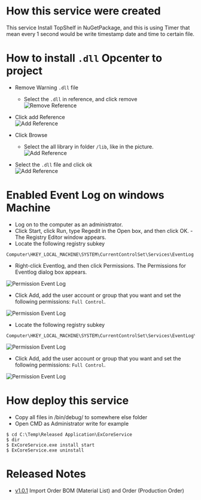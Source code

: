 # How this service were created
This service Install TopShelf in NuGetPackage, and this is using Timer that mean every 1 second would be write timestamp date and time to certain file.

# How to install `.dll` Opcenter to project

* Remove Warning `.dll` file
    * Select the `.dll` in reference, and click remove </br>
![Remove Reference](./Images/removeReference1.jpg)</br>

* Click add Reference</br>
![Add Reference](./Images/AddReference1.jpg)</br>

* Click Browse
    * Select the all library in folder `/lib`, like in the picture.</br>
![Add Reference](./Images/AddRefrence2.jpg)</br>

* Select the `.dll` file and click ok</br>
![Add Reference](./Images/AddRefrence3.jpg)</br>

# Enabled Event Log on windows Machine
- Log on to the computer as an administrator.
- Click Start, click Run, type Regedit in the Open box, and then click OK. - The Registry Editor window appears.
- Locate the following registry subkey
```
Computer\HKEY_LOCAL_MACHINE\SYSTEM\CurrentControlSet\Services\EventLog
```
- Right-click Eventlog, and then click Permissions. The Permissions for Eventlog dialog box appears.

![Permission Event Log](./Images/EventLogPermission1.jpg)

- Click Add, add the user account or group that you want and set the following permissions: `Full Control`.

![Permission Event Log](./Images/EventLogPermission2.jpg)

- Locate the following registry subkey
```
Computer\HKEY_LOCAL_MACHINE\SYSTEM\CurrentControlSet\Services\EventLog\Security
```

![Permission Event Log](./Images/EventLogPermission3.jpg)

- Click Add, add the user account or group that you want and set the following permissions: `Full Control`.

![Permission Event Log](./Images/EventLogPermission4.jpg)

# How deploy this service
- Copy all files in /bin/debug/ to somewhere else folder
- Open CMD as Administrator write for example 
```
$ cd C:\Temp\Released Application\ExCoreService
$ dir
$ ExCoreService.exe install start
$ ExCoreService.exe uninstall
```
# Released Notes
- [v1.0.1](https://github.com/zulfikar4568/ExCoreService/releases/tag/v1.0.1) Import Order BOM (Material List) and Order (Production Order)